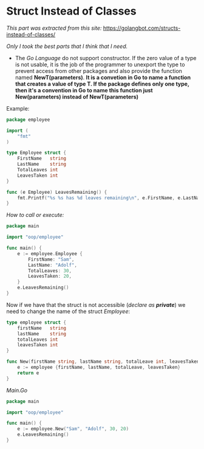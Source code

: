 #  Struct Instead of Classes
*This part was extracted from this site:* https://golangbot.com/structs-instead-of-classes/

*Only I took the best parts that I think that I need.*

- The *Go Language* do not support constructor. If the zero value of a type is not usable, it is the job of the programmer to unexport the type to prevent access from other packages and also provide the function named **NewT(parameters)**. **It is a convetion in Go to name a function that creates a value of type T. If the package defines only one type, then it's a convention in Go to name this function just New(parameters) instead of NewT(parameters)**


Example:

```go
package employee

import (  
    "fmt"
)

type Employee struct {  
    FirstName   string
    LastName    string
    TotalLeaves int
    LeavesTaken int
}

func (e Employee) LeavesRemaining() {  
    fmt.Printf("%s %s has %d leaves remaining\n", e.FirstName, e.LastName, (e.TotalLeaves - e.LeavesTaken))
}
```

_How to call or execute:_

```go
package main

import "oop/employee"

func main() {  
    e := employee.Employee {
        FirstName: "Sam",
        LastName: "Adolf",
        TotalLeaves: 30,
        LeavesTaken: 20,
    }
    e.LeavesRemaining()
}
```

Now if we have that the struct is not accessible (*declare as **private***) we need to change the name of the struct *Employee*:

```go
type employee struct {  
    firstName   string
    lastName    string
    totalLeaves int
    leavesTaken int
}

func New(firstName string, lastName string, totalLeave int, leavesTaken int) employee {  
    e := employee {firstName, lastName, totalLeave, leavesTaken}
    return e
}
```

*Main.Go*

```go
package main  

import "oop/employee"

func main() {  
    e := employee.New("Sam", "Adolf", 30, 20)
    e.LeavesRemaining()
}
```